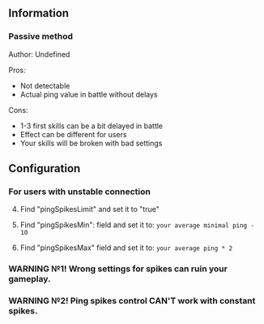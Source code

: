 ## Information

### Passive method

Author: Undefined

Pros: 
* Not detectable
* Actual ping value in battle without delays 

Cons:
* 1-3 first skills can be a bit delayed in battle
* Effect can be different for users
* Your skills will be broken with bad settings

## Configuration

### For users with unstable connection

4) Find "pingSpikesLimit" and set it to "true"

5) Find "pingSpikesMin": field and set it to:  `your average minimal ping - 10`

6) Find "pingSpikesMax" field and set it to: `your average ping * 2`

### WARNING №1! Wrong settings for spikes can ruin your gameplay.

### WARNING №2! Ping spikes control CAN'T work with constant spikes.
